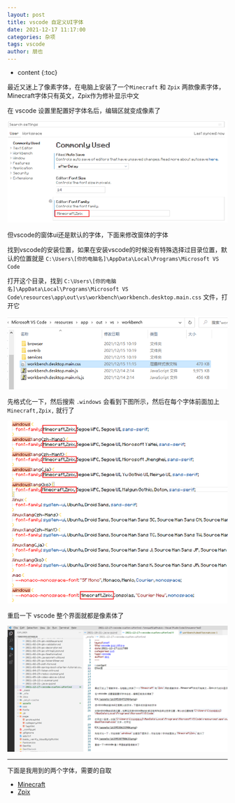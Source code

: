 ```yaml
---
layout: post
title: vscode 自定义UI字体
date: 2021-12-17 11:17:00
categories: 杂项
tags: vscode
author: 朋也
---
```


* content
{:toc}






最近又迷上了像素字体，在电脑上安装了一个`Minecraft` 和 `Zpix` 两款像素字体，Minecraft字体只有英文，Zpix作为修补显示中文

在 vscode  设置里配置好字体名后，编辑区就变成像素了

![](/assets/images/1639538472984.png)

但vscode的窗体ui还是默认的字体，下面来修改窗体的字体

找到vscode的安装位置，如果在安装vscode的时候没有特殊选择过目录位置，默认的位置就是 `C:\Users\[你的电脑名]\AppData\Local\Programs\Microsoft VS Code`

打开这个目录，找到 `C:\Users\[你的电脑名]\AppData\Local\Programs\Microsoft VS Code\resources\app\out\vs\workbench\workbench.desktop.main.css` 文件，打开它

![](/assets/images/1639538633906.png)

先格式化一下，然后搜索 `.windows` 会看到下图所示，然后在每个字体前面加上 `Minecraft,Zpix,` 就行了

![](/assets/images/1639538750633.png)

重启一下 vscode 整个界面就都是像素体了

![](/assets/images/1639538811865.png)

-------

下面是我用到的两个字体，需要的自取

- [Minecraft](/css/Minecraft.ttf)
- [Zpix](/css/Zpix.ttf)
